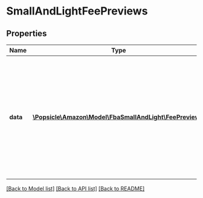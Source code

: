 # SmallAndLightFeePreviews

## Properties
Name | Type | Description | Notes
------------ | ------------- | ------------- | -------------
**data** | [**\Popsicle\Amazon\Model\FbaSmallAndLight\FeePreview[]**](FeePreview.md) | A list of fee estimates for the requested items. The order of the fee estimates will follow the same order as the items in the request, with duplicates removed. | [optional] 

[[Back to Model list]](../../README.md#documentation-for-models) [[Back to API list]](../../README.md#documentation-for-api-endpoints) [[Back to README]](../../README.md)

